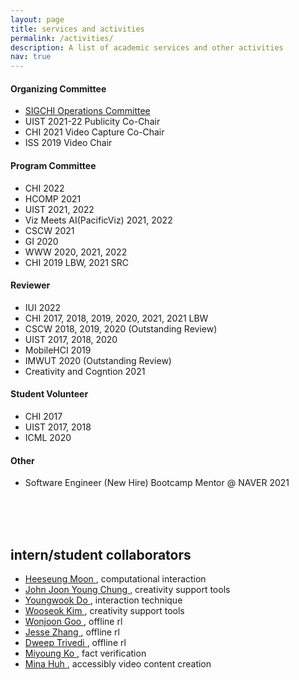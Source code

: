 ```yaml
---
layout: page
title: services and activities
permalink: /activities/
description: A list of academic services and other activities
nav: true
---
```


#### Organizing Committee
- [SIGCHI Operations Committee](https://sigchi.org/people/operations-committee/)
- UIST 2021-22 Publicity Co-Chair
- CHI 2021 Video Capture Co-Chair
- ISS 2019 Video Chair
  
#### Program Committee
- CHI 2022
- HCOMP 2021
- UIST 2021, 2022
- Viz Meets AI(PacificViz) 2021, 2022
- CSCW 2021
- GI 2020
- WWW 2020, 2021, 2022
- CHI 2019 LBW, 2021 SRC


#### Reviewer
- IUI 2022
- CHI 2017, 2018, 2019, 2020, 2021, 2021 LBW
- CSCW 2018, 2019, 2020 (Outstanding Review)
- UIST 2017, 2018, 2020
- MobileHCI 2019
- IMWUT 2020 (Outstanding Review)
- Creativity and Cogntion 2021

#### Student Volunteer
- CHI 2017
- UIST 2017, 2018
- ICML 2020

#### Other
- Software Engineer (New Hire) Bootcamp Mentor @ NAVER 2021
  

<br/>
<br/>
<br/>

## intern/student collaborators
- <a href="https://hsmoon121.github.io/"> Heeseung Moon </a>, computational interaction
- <a href="https://johnr0.github.io/"> John Joon Young Chung </a>, creativity support tools
- <a href="https://www.youngwookdo.me/"> Youngwook Do </a>, interaction technique
- <a href="https://www.linkedin.com/in/wooseok-kim-9166751a5/"> Wooseok Kim </a>, creativity support tools
- <a href="http://dev.wonjoon.me/"> Wonjoon Goo </a>, offline rl
- <a href="https://jesbu1.github.io/"> Jesse Zhang </a>, offline rl
- <a href="https://www.linkedin.com/in/dweep-trivedi/"> Dweep Trivedi </a>, offline rl
- <a href="https://lklab.kaist.ac.kr/ea0a1b9f-a5cc-49fd-85bd-93704a228585"> Miyoung Ko </a>, fact verification
- <a href="https://minahuh.com/"> Mina Huh </a>, accessibly video content creation